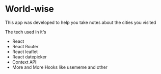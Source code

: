 <h1> World-wise</h1>
<p>This app was developed to help you take notes about the cities you visited</p>
<p>The tech used in it's</p>
<ul>
    <li>React</li>
    <li>React Router</li>
    <li>React leaflet</li>
    <li>React datepicker</li>
    <li>Context API</li>
    <li>More and More Hooks like usememe and other </li>
</ul>